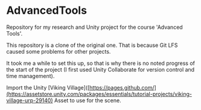 # AdvancedTools
Repository for my research and Unity project for the course 'Advanced Tools'.

This repository is a clone of the original one. That is because Git LFS caused some problems for other projects.

It took me a while to set this up, so that is why there is no noted progress of the start of the project (I first used Unity Collaborate for version control and time management).

Import the Unity [Viking Village]([https://pages.github.com/](https://assetstore.unity.com/packages/essentials/tutorial-projects/viking-village-urp-29140) Asset to use for the scene.
